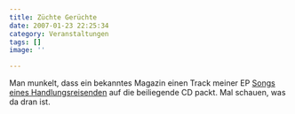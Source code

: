 ```yaml
---
title: Züchte Gerüchte
date: 2007-01-23 22:25:34
category: Veranstaltungen
tags: []
image: ''

---
```


Man munkelt, dass ein bekanntes Magazin einen Track meiner EP [Songs eines Handlungsreisenden](http://www.misantropolis.de/musik/songs-eines-handlungsreisenden) auf die beiliegende CD packt. Mal schauen, was da dran ist.
